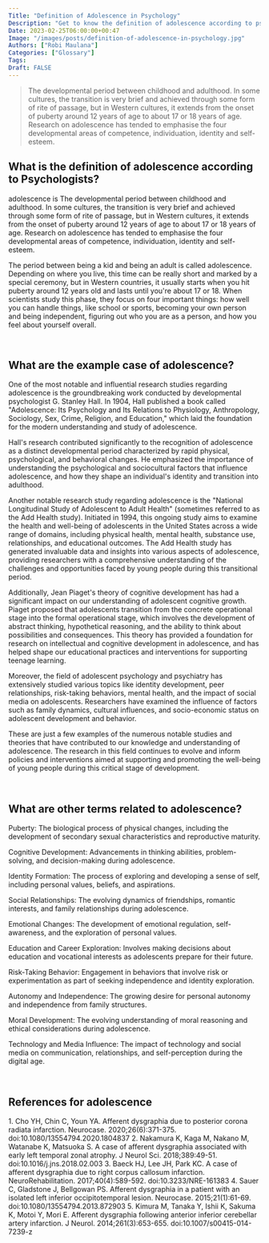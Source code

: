 ```yaml
---
Title: "Definition of Adolescence in Psychology"
Description: "Get to know the definition of adolescence according to psychologists."
Date: 2023-02-25T06:00:00+00:47
Image: "/images/posts/definition-of-adolescence-in-psychology.jpg"
Authors: ["Robi Maulana"]
Categories: ["Glossary"]
Tags: 
Draft: FALSE
---
```





> The developmental period between childhood and adulthood. In some cultures, the transition is very brief and achieved through some form of rite of passage, but in Western cultures, it extends from the onset of puberty around 12 years of age to about 17 or 18 years of age. Research on adolescence has tended to emphasise the four developmental areas of competence, individuation, identity and self-esteem.

## What is the definition of adolescence according to Psychologists?

adolescence is The developmental period between childhood and adulthood. In some cultures, the transition is very brief and achieved through some form of rite of passage, but in Western cultures, it extends from the onset of puberty around 12 years of age to about 17 or 18 years of age. Research on adolescence has tended to emphasise the four developmental areas of competence, individuation, identity and self-esteem.

The period between being a kid and being an adult is called adolescence. Depending on where you live, this time can be really short and marked by a special ceremony, but in Western countries, it usually starts when you hit puberty around 12 years old and lasts until you're about 17 or 18. When scientists study this phase, they focus on four important things: how well you can handle things, like school or sports, becoming your own person and being independent, figuring out who you are as a person, and how you feel about yourself overall.

 

## What are the example case of adolescence?

One of the most notable and influential research studies regarding adolescence is the groundbreaking work conducted by developmental psychologist G. Stanley Hall. In 1904, Hall published a book called "Adolescence: Its Psychology and Its Relations to Physiology, Anthropology, Sociology, Sex, Crime, Religion, and Education," which laid the foundation for the modern understanding and study of adolescence.

Hall's research contributed significantly to the recognition of adolescence as a distinct developmental period characterized by rapid physical, psychological, and behavioral changes. He emphasized the importance of understanding the psychological and sociocultural factors that influence adolescence, and how they shape an individual's identity and transition into adulthood.

Another notable research study regarding adolescence is the "National Longitudinal Study of Adolescent to Adult Health" (sometimes referred to as the Add Health study). Initiated in 1994, this ongoing study aims to examine the health and well-being of adolescents in the United States across a wide range of domains, including physical health, mental health, substance use, relationships, and educational outcomes. The Add Health study has generated invaluable data and insights into various aspects of adolescence, providing researchers with a comprehensive understanding of the challenges and opportunities faced by young people during this transitional period.

Additionally, Jean Piaget's theory of cognitive development has had a significant impact on our understanding of adolescent cognitive growth. Piaget proposed that adolescents transition from the concrete operational stage into the formal operational stage, which involves the development of abstract thinking, hypothetical reasoning, and the ability to think about possibilities and consequences. This theory has provided a foundation for research on intellectual and cognitive development in adolescence, and has helped shape our educational practices and interventions for supporting teenage learning.

Moreover, the field of adolescent psychology and psychiatry has extensively studied various topics like identity development, peer relationships, risk-taking behaviors, mental health, and the impact of social media on adolescents. Researchers have examined the influence of factors such as family dynamics, cultural influences, and socio-economic status on adolescent development and behavior.

These are just a few examples of the numerous notable studies and theories that have contributed to our knowledge and understanding of adolescence. The research in this field continues to evolve and inform policies and interventions aimed at supporting and promoting the well-being of young people during this critical stage of development.

 

## What are other terms related to adolescence?

Puberty: The biological process of physical changes, including the development of secondary sexual characteristics and reproductive maturity.

Cognitive Development: Advancements in thinking abilities, problem-solving, and decision-making during adolescence.

Identity Formation: The process of exploring and developing a sense of self, including personal values, beliefs, and aspirations.

Social Relationships: The evolving dynamics of friendships, romantic interests, and family relationships during adolescence.

Emotional Changes: The development of emotional regulation, self-awareness, and the exploration of personal values.

Education and Career Exploration: Involves making decisions about education and vocational interests as adolescents prepare for their future.

Risk-Taking Behavior: Engagement in behaviors that involve risk or experimentation as part of seeking independence and identity exploration.

Autonomy and Independence: The growing desire for personal autonomy and independence from family structures.

Moral Development: The evolving understanding of moral reasoning and ethical considerations during adolescence.

Technology and Media Influence: The impact of technology and social media on communication, relationships, and self-perception during the digital age.

 

## References for adolescence

1\. Cho YH, Chin C, Youn YA. Afferent dysgraphia due to posterior corona radiata infarction. Neurocase. 2020;26(6):371-375. doi:10.1080/13554794.2020.1804837 2. Nakamura K, Kaga M, Nakano M, Watanabe K, Matsuoka S. A case of afferent dysgraphia associated with early left temporal zonal atrophy. J Neurol Sci. 2018;389:49-51. doi:10.1016/j.jns.2018.02.003 3. Baeck HJ, Lee JH, Park KC. A case of afferent dysgraphia due to right corpus callosum infarction. NeuroRehabilitation. 2017;40(4):589-592. doi:10.3233/NRE-161383 4. Sauer C, Gladstone J, Bellgowan PS. Afferent dysgraphia in a patient with an isolated left inferior occipitotemporal lesion. Neurocase. 2015;21(1):61-69. doi:10.1080/13554794.2013.872903 5. Kimura M, Tanaka Y, Ishii K, Sakuma K, Motoi Y, Mori E. Afferent dysgraphia following anterior inferior cerebellar artery infarction. J Neurol. 2014;261(3):653-655. doi:10.1007/s00415-014-7239-z
